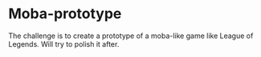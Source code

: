 # Moba-prototype
The challenge is to create a prototype of a moba-like game like League of Legends. Will try to polish it after.
